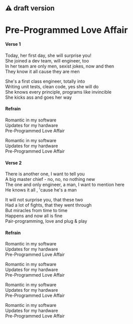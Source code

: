 ## :warning: draft version  

# Pre-Programmed Love Affair

#### Verse 1

Today, her first day, she will surprise you!  
She joined a dev team, will engineer, too  
In her team are only men, sexist jokes, now and then  
They know it all cause they are men  

She's a first class engineer, totally into  
Writing unit tests, clean code, yes she will do  
She knows every principle, programs like invincible  
She kicks ass and goes her way  

#### Refrain

Romantic in my software  
Updates for my hardware  
Pre-Programmed Love Affair  

Romantic in my software  
Updates for my hardware  
Pre-Programmed Love Affair  

#### Verse 2

There is another one, I want to tell you  
A big master chief - no, no, no nothing new  
The one and only engineer, a man, I want to mention here  
He knows it all , 'cause he's a man  

It will not surprise you, that these two  
Had a lot of fights, that they went through  
But miracles from time to time  
Happens and now all is fine  
Pair-programming, love and plug & play  

#### Refrain

Romantic in my software  
Updates for my hardware  
Pre-Programmed Love Affair  

Romantic in my software  
Updates for my hardware  
Pre-Programmed Love Affair  

Romantic in my software  
Updates for my hardware  
Pre-Programmed Love Affair  

Romantic in my software  
Updates for my hardware  
Pre-Programmed Love Affair  
